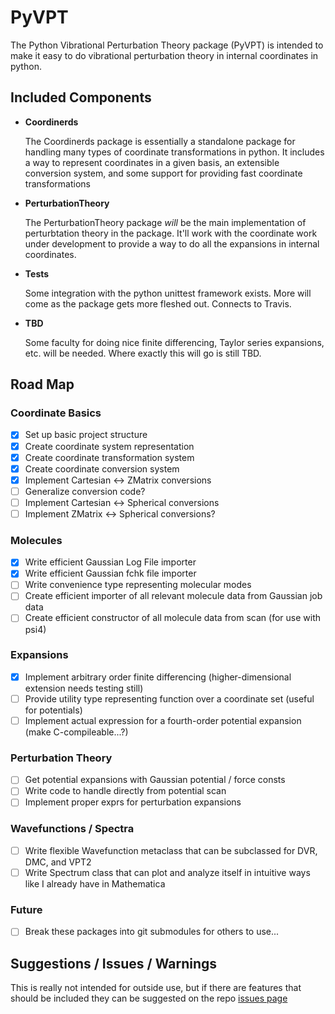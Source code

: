 # PyVPT

The Python Vibrational Perturbation Theory package (PyVPT) is intended to make it easy to do vibrational perturbation theory in internal coordinates in python.
 
## Included Components
 
 - **Coordinerds**
 
    The Coordinerds package is essentially a standalone package for handling many types of coordinate transformations in python. It includes a way to represent coordinates in a given basis, an extensible conversion system, and some support for providing fast coordinate transformations
     
 - **PerturbationTheory**
 
    The PerturbationTheory package *will* be the main implementation of perturbtation theory in the package. It'll work with the coordinate work under development to provide a way to do all the expansions in internal coordinates.
 
 - **Tests**
 
    Some integration with the python unittest framework exists. More will come as the package gets more fleshed out. Connects to Travis.
 
 - **TBD**
 
    Some faculty for doing nice finite differencing, Taylor series expansions, etc. will be needed. Where exactly this will go is still TBD.

## Road Map

### Coordinate Basics
 
 - [x] Set up basic project structure
 - [x] Create coordinate system representation
 - [x] Create coordinate transformation system
 - [x] Create coordinate conversion system
 - [x] Implement Cartesian <-> ZMatrix conversions
 - [ ] Generalize conversion code?
 - [ ] Implement Cartesian <-> Spherical conversions
 - [ ] Implement ZMatrix <-> Spherical conversions?

### Molecules
 - [x] Write efficient Gaussian Log File importer
 - [x] Write efficient Gaussian fchk file importer
 - [ ] Write convenience type representing molecular modes
 - [ ] Create efficient importer of all relevant molecule data from Gaussian job data
 - [ ] Create efficient constructor of all molecule data from scan (for use with psi4)
 
### Expansions
 - [x] Implement arbitrary order finite differencing (higher-dimensional extension needs testing still)
 - [ ] Provide utility type representing function over a coordinate set (useful for potentials)
 - [ ] Implement actual expression for a fourth-order potential expansion (make C-compileable...?)

### Perturbation Theory
 - [ ] Get potential expansions with Gaussian potential / force consts
 - [ ] Write code to handle directly from potential scan
 - [ ] Implement proper exprs for perturbation expansions
 
### Wavefunctions / Spectra
 - [ ] Write flexible Wavefunction metaclass that can be subclassed for DVR, DMC, and VPT2
 - [ ] Write Spectrum class that can plot and analyze itself in intuitive ways like I already have in Mathematica

### Future
 - [ ] Break these packages into git submodules for others to use...

## Suggestions / Issues / Warnings

This is really not intended for outside use, but if there are features that should be included they can be suggested on the repo [issues page](https://github.com/McCoyGroup/PyVPT/issues)

